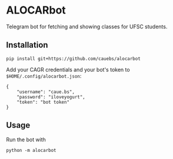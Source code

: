 # ALOCARbot

Telegram bot for fetching and showing classes for UFSC students.

## Installation

```
pip install git+https://github.com/cauebs/alocarbot
```

Add your CAGR credentials and your bot's token to `$HOME/.config/alocarbot.json`:

```
{
    "username": "caue.bs",
    "password": "iloveyogurt",
    "token": "bot token"
}
```

## Usage

Run the bot with
```
python -m alocarbot
```

